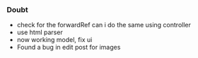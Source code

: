 ### Doubt 
* check for the forwardRef can i do the same using controller 
* use html parser
* now working model, fix ui
* Found a bug in edit post for images
